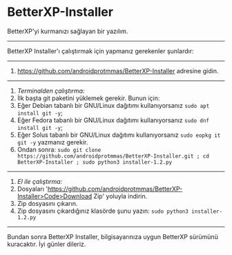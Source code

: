 # BetterXP-Installer
BetterXP'yi kurmanızı sağlayan bir yazılım.
__________________________________________________________________________________________________________________________________________________________________
BetterXP Installer'ı çalıştırmak için yapmanız gerekenler şunlardır:
__________________________________________________________________________________________________________________________________________________________________
1. https://github.com/androidprotmmas/BetterXP-Installer adresine gidin.
__________________________________________________________________________________________________________________________________________________________________
1. *Terminalden çalıştırma:*
2. İlk başta git paketini yüklemek gerekir. Bunun için:
3. Eğer Debian tabanlı bir GNU/Linux dağıtımı kullanıyorsanız ```sudo apt install git -y```; 
4. Eğer Fedora tabanlı bir GNU/Linux dağıtımı kullanıyorsanız ```sudo dnf install git -y```;
5. Eğer Solus tabanlı bir GNU/Linux dağıtımı kullanıyorsanız ```sudo eopkg it git -y``` yazmanız gerekir.
6. Ondan sonra: ```sudo git clone https://github.com/androidprotmmas/BetterXP-Installer.git ; cd BetterXP-Installer ; sudo python3 installer-1.2.py```
__________________________________________________________________________________________________________________________________________________________________
1. *El ile çalıştırma:*
2. Dosyaları 'https://github.com/androidprotmmas/BetterXP-Installer>Code>Download Zip' yoluyla indirin.
3. Zip dosyasını çıkarın.
4. Zip dosyasını çıkardığınız klasörde şunu yazın: ```sudo python3 installer-1.2.py```
__________________________________________________________________________________________________________________________________________________________________
Bundan sonra BetterXP Installer, bilgisayarınıza uygun BetterXP sürümünü kuracaktır. İyi günler dileriz.
